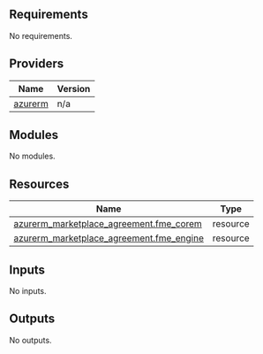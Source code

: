 <!-- BEGIN_TF_DOCS -->
## Requirements

No requirements.

## Providers

| Name | Version |
|------|---------|
| <a name="provider_azurerm"></a> [azurerm](#provider\_azurerm) | n/a |

## Modules

No modules.

## Resources

| Name | Type |
|------|------|
| [azurerm_marketplace_agreement.fme_corem](https://registry.terraform.io/providers/hashicorp/azurerm/latest/docs/resources/marketplace_agreement) | resource |
| [azurerm_marketplace_agreement.fme_engine](https://registry.terraform.io/providers/hashicorp/azurerm/latest/docs/resources/marketplace_agreement) | resource |

## Inputs

No inputs.

## Outputs

No outputs.
<!-- END_TF_DOCS -->